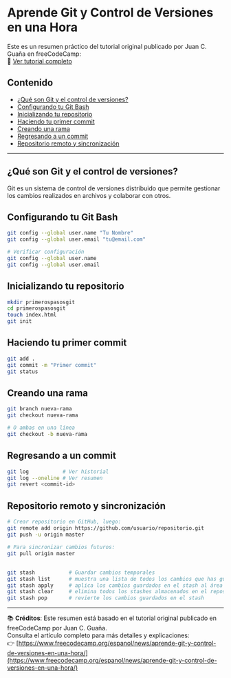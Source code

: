 # Aprende Git y Control de Versiones en una Hora

Este es un resumen práctico del tutorial original publicado por Juan C. Guaña en freeCodeCamp:  
🔗 [Ver tutorial completo](https://www.freecodecamp.org/espanol/news/aprende-git-y-control-de-versiones-en-una-hora/)

## Contenido

- [¿Qué son Git y el control de versiones?](#qué-son-git-y-el-control-de-versiones)
- [Configurando tu Git Bash](#configurando-tu-git-bash)
- [Inicializando tu repositorio](#inicializando-tu-repositorio)
- [Haciendo tu primer commit](#haciendo-tu-primer-commit)
- [Creando una rama](#creando-una-rama)
- [Regresando a un commit](#regresando-a-un-commit)
- [Repositorio remoto y sincronización](#repositorio-remoto-y-sincronización)

---

## ¿Qué son Git y el control de versiones?

Git es un sistema de control de versiones distribuido que permite gestionar los cambios realizados en archivos y colaborar con otros.

## Configurando tu Git Bash

```bash
git config --global user.name "Tu Nombre"
git config --global user.email "tu@email.com"

# Verificar configuración
git config --global user.name
git config --global user.email
```

## Inicializando tu repositorio

```bash
mkdir primerospasosgit
cd primerospasosgit
touch index.html
git init
```

## Haciendo tu primer commit

```bash
git add .
git commit -m "Primer commit"
git status
```

## Creando una rama

```bash
git branch nueva-rama
git checkout nueva-rama

# O ambas en una línea
git checkout -b nueva-rama
```

## Regresando a un commit

```bash
git log           # Ver historial
git log --oneline # Ver resumen
git revert <commit-id>
```

## Repositorio remoto y sincronización

```bash
# Crear repositorio en GitHub, luego:
git remote add origin https://github.com/usuario/repositorio.git
git push -u origin master

# Para sincronizar cambios futuros:
git pull origin master
```

## 
```bash
git stash           # Guardar cambios temporales
git stash list      # muestra una lista de todos los cambios que has guardado temporalmente en el stash.
git stash apply     # aplica los cambios guardados en el stash al área de trabajo actual.
git stash clear     # elimina todos los stashes almacenados en el repositorio.
git stash pop       # revierte los cambios guardados en el stash

```

---
📚 **Créditos**: Este resumen está basado en el tutorial original publicado en freeCodeCamp por Juan C. Guaña.  
Consulta el artículo completo para más detalles y explicaciones:  
👉 [https://www.freecodecamp.org/espanol/news/aprende-git-y-control-de-versiones-en-una-hora/](https://www.freecodecamp.org/espanol/news/aprende-git-y-control-de-versiones-en-una-hora/)
